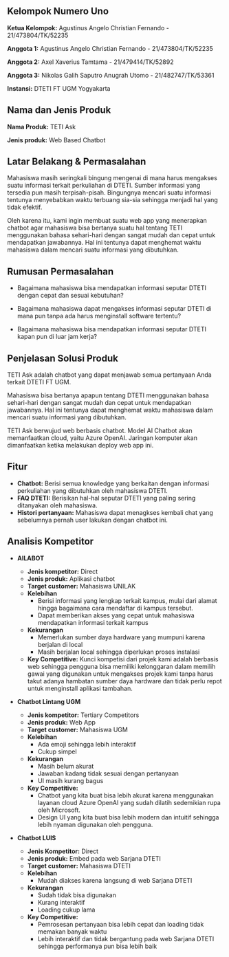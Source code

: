 ## **Kelompok Numero Uno**

**Ketua Kelompok:** Agustinus Angelo Christian Fernando - 21/473804/TK/52235

**Anggota 1:** Agustinus Angelo Christian Fernando - 21/473804/TK/52235

**Anggota 2:** Axel Xaverius Tamtama - 21/479414/TK/52892

**Anggota 3:** Nikolas Galih Saputro Anugrah Utomo - 21/482747/TK/53361

**Instansi:** DTETI FT UGM Yogyakarta

## **Nama dan Jenis Produk**
**Nama Produk:** TETI Ask 

**Jenis produk:** Web Based Chatbot

## **Latar Belakang & Permasalahan** 

Mahasiswa masih seringkali bingung mengenai di mana harus mengakses suatu informasi terkait perkuliahan di DTETI. Sumber informasi yang tersedia pun masih terpisah-pisah. Bingungnya mencari suatu informasi tentunya menyebabkan waktu terbuang sia-sia sehingga menjadi hal yang tidak efektif.

Oleh karena itu, kami ingin membuat suatu web app yang menerapkan chatbot agar mahasiswa bisa bertanya suatu hal tentang TETI menggunakan bahasa sehari-hari dengan sangat mudah dan cepat untuk mendapatkan jawabannya. Hal ini tentunya dapat menghemat waktu mahasiswa dalam mencari suatu informasi yang dibutuhkan.

## **Rumusan Permasalahan**
- Bagaimana mahasiswa bisa mendapatkan informasi seputar DTETI dengan cepat dan sesuai kebutuhan?

- Bagaimana mahasiswa dapat mengakses informasi seputar DTETI di mana pun tanpa ada harus menginstall software tertentu?

- Bagaimana mahasiswa bisa mendapatkan informasi seputar DTETI kapan pun di luar jam kerja?

## **Penjelasan Solusi Produk**
TETI Ask adalah chatbot yang dapat menjawab semua pertanyaan Anda terkait DTETI FT UGM. 

Mahasiswa bisa bertanya apapun tentang DTETI menggunakan bahasa sehari-hari dengan sangat mudah dan cepat untuk mendapatkan jawabannya. Hal ini tentunya dapat menghemat waktu mahasiswa dalam mencari suatu informasi yang dibutuhkan.

TETI Ask berwujud web berbasis chatbot. Model AI Chatbot akan memanfaatkan cloud, yaitu Azure OpenAI. Jaringan komputer akan dimanfaatkan ketika melakukan deploy web app ini.

## **Fitur**
- **Chatbot:** Berisi semua knowledge yang berkaitan dengan informasi perkuliahan yang dibutuhkan oleh mahasiswa DTETI.
- **FAQ DTETI:** Berisikan hal-hal seputar DTETI yang paling sering ditanyakan oleh mahasiswa.
- **Histori pertanyaan:** Mahasiswa dapat menagkses kembali chat yang sebelumnya pernah user lakukan dengan chatbot ini.

## **Analisis Kompetitor**
- **AILABOT**
  - **Jenis kompetitor:** Direct
  - **Jenis produk:** Aplikasi chatbot
  - **Target customer:** Mahasiswa UNILAK
  - **Kelebihan**
    - Berisi informasi yang lengkap terkait kampus, mulai dari alamat hingga bagaimana cara mendaftar di kampus tersebut.
    - Dapat memberikan akses yang cepat untuk mahasiswa mendapatkan informasi terkait kampus
  - **Kekurangan**
    - Memerlukan sumber daya hardware yang mumpuni karena berjalan di local
    - Masih berjalan local sehingga diperlukan proses instalasi
  - **Key Competitive:** Kunci kompetisi dari projek kami adalah berbasis web sehingga pengguna bisa memiliki kelonggaran dalam memilih gawai yang digunakan untuk mengakses projek kami tanpa harus takut adanya hambatan sumber daya hardware dan tidak perlu repot untuk menginstall aplikasi tambahan.

- **Chatbot Lintang UGM**
  - **Jenis kompetitor:** Tertiary Competitors
  - **Jenis produk:** Web App
  - **Target customer:** Mahasiswa UGM
  - **Kelebihan**
    - Ada emoji sehingga lebih interaktif
    - Cukup simpel
  - **Kekurangan**
    - Masih belum akurat
    - Jawaban kadang tidak sesuai dengan pertanyaan
    - UI masih kurang bagus
  - **Key Competitive:**
    - Chatbot yang kita buat bisa lebih akurat karena menggunakan layanan cloud Azure OpenAI yang sudah dilatih sedemikian rupa oleh Microsoft.
    - Design UI yang kita buat bisa lebih modern dan intuitif sehingga lebih nyaman digunakan oleh pengguna.

- **Chatbot LUIS**
    - **Jenis Kompetitor:** Direct
    - **Jenis produk:** Embed pada web Sarjana DTETI
    - **Target customer:** Mahasiswa DTETI
    - **Kelebihan**
      - Mudah diakses karena langsung di web Sarjana DTETI
    - **Kekurangan**
      - Sudah tidak bisa digunakan
      - Kurang interaktif
      - Loading cukup lama
    - **Key Competitive:**
      - Pemrosesan pertanyaan bisa lebih cepat dan loading tidak memakan banyak waktu
      - Lebih interaktif dan tidak bergantung pada web Sarjana DTETI sehingga performanya pun bisa lebih baik




